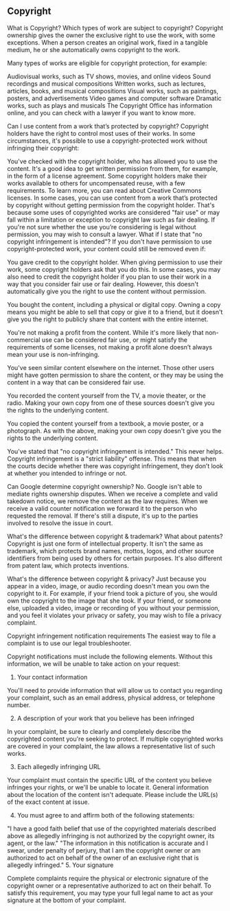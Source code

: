 ## Copyright
What is Copyright?
Which types of work are subject to copyright?
Copyright ownership gives the owner the exclusive right to use the work, with some exceptions. When a person creates an original work, fixed in a tangible medium, he or she automatically owns copyright to the work.

Many types of works are eligible for copyright protection, for example:

Audiovisual works, such as TV shows, movies, and online videos
Sound recordings and musical compositions
Written works, such as lectures, articles, books, and musical compositions
Visual works, such as paintings, posters, and advertisements
Video games and computer software
Dramatic works, such as plays and musicals
The Copyright Office has information online, and you can check with a lawyer if you want to know more.

Can I use content from a work that’s protected by copyright?
Copyright holders have the right to control most uses of their works. In some circumstances, it's possible to use a copyright-protected work without infringing their copyright:

You've checked with the copyright holder, who has allowed you to use the content. It's a good idea to get written permission from them, for example, in the form of a license agreement.
Some copyright holders make their works available to others for uncompensated reuse, with a few requirements. To learn more, you can read about Creative Commons licenses.
In some cases, you can use content from a work that’s protected by copyright without getting permission from the copyright holder. That's because some uses of copyrighted works are considered "fair use" or may fall within a limitation or exception to copyright law such as fair dealing. If you're not sure whether the use you’re considering is legal without permission, you may wish to consult a lawyer.
What if I state that "no copyright infringement is intended"?
If you don't have permission to use copyright-protected work, your content could still be removed even if:

You gave credit to the copyright holder.
When giving permission to use their work, some copyright holders ask that you do this. In some cases, you may also need to credit the copyright holder if you plan to use their work in a way that you consider fair use or fair dealing. However, this doesn't automatically give you the right to use the content without permission.

You bought the content, including a physical or digital copy.
Owning a copy means you might be able to sell that copy or give it to a friend, but it doesn't give you the right to publicly share that content with the entire internet.

You're not making a profit from the content.
While it's more likely that non-commercial use can be considered fair use, or might satisfy the requirements of some licenses, not making a profit alone doesn’t always mean your use is non-infringing.

You've seen similar content elsewhere on the internet.
Those other users might have gotten permission to share the content, or they may be using the content in a way that can be considered fair use.

You recorded the content yourself from the TV, a movie theater, or the radio.
Making your own copy from one of these sources doesn't give you the rights to the underlying content.

You copied the content yourself from a textbook, a movie poster, or a photograph.
As with the above, making your own copy doesn't give you the rights to the underlying content.

You've stated that "no copyright infringement is intended."
This never helps. Copyright infringement is a "strict liability" offense. This means that when the courts decide whether there was copyright infringement, they don’t look at whether you intended to infringe or not.

Can Google determine copyright ownership?
No. Google isn't able to mediate rights ownership disputes. When we receive a complete and valid takedown notice, we remove the content as the law requires. When we receive a valid counter notification we forward it to the person who requested the removal. If there's still a dispute, it's up to the parties involved to resolve the issue in court.

What's the difference between copyright & trademark? What about patents?
Copyright is just one form of intellectual property. It isn't the same as trademark, which protects brand names, mottos, logos, and other source identifiers from being used by others for certain purposes. It's also different from patent law, which protects inventions.

What's the difference between copyright & privacy?
Just because you appear in a video, image, or audio recording doesn't mean you own the copyright to it. For example, if your friend took a picture of you, she would own the copyright to the image that she took. If your friend, or someone else, uploaded a video, image or recording of you without your permission, and you feel it violates your privacy or safety, you may wish to file a privacy complaint.

Copyright infringement notification requirements
The easiest way to file a complaint is to use our legal troubleshooter.

Copyright notifications must include the following elements. Without this information, we will be unable to take action on your request:

1. Your contact information

You'll need to provide information that will allow us to contact you regarding your complaint, such as an email address, physical address, or telephone number.

2. A description of your work that you believe has been infringed

In your complaint, be sure to clearly and completely describe the copyrighted content you're seeking to protect. If multiple copyrighted works are covered in your complaint, the law allows a representative list of such works.

3. Each allegedly infringing URL

Your complaint must contain the specific URL of the content you believe infringes your rights, or we'll be unable to locate it. General information about the location of the content isn't adequate. Please include the URL(s) of the exact content at issue.

4. You must agree to and affirm both of the following statements:

"I have a good faith belief that use of the copyrighted materials described above as allegedly infringing is not authorized by the copyright owner, its agent, or the law."
"The information in this notification is accurate and I swear, under penalty of perjury, that I am the copyright owner or am authorized to act on behalf of the owner of an exclusive right that is allegedly infringed."
5. Your signature

Complete complaints require the physical or electronic signature of the copyright owner or a representative authorized to act on their behalf. To satisfy this requirement, you may type your full legal name to act as your signature at the bottom of your complaint.
